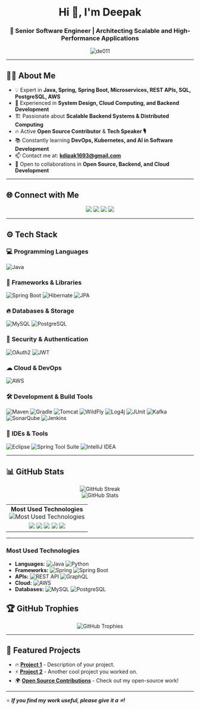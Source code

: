 <h1 align="center">Hi 👋, I'm Deepak</h1>
<h3 align="center">🚀 Senior Software Engineer | Architecting Scalable and High-Performance Applications</h3>

<p align="center">
  <img src="https://komarev.com/ghpvc/?username=de011&label=Profile%20Views&color=blue&style=flat" alt="de011" />
</p>

---

## 👨‍💻 **About Me**
- 💡 Expert in **Java, Spring, Spring Boot, Microservices, REST APIs, SQL, PostgreSQL, AWS**
- 🚀 Experienced in **System Design, Cloud Computing, and Backend Development**
- 🏗 Passionate about **Scalable Backend Systems & Distributed Computing**
- 🔥 Active **Open Source Contributor** & **Tech Speaker 🎙**
- 📚 Constantly learning **DevOps, Kubernetes, and AI in Software Development**
- 📫 Contact me at: **kdipak1693@gmail.com**
- 🤝 Open to collaborations in **Open Source, Backend, and Cloud Development**

---

## 🌐 **Connect with Me**
<p align="center">
<a href="https://www.linkedin.com/in/your-profile"><img src="https://img.shields.io/badge/LinkedIn-0A66C2?style=for-the-badge&logo=linkedin&logoColor=white" /></a>
<a href="https://github.com/de011"><img src="https://img.shields.io/badge/GitHub-181717?style=for-the-badge&logo=github&logoColor=white" /></a>
<a href="https://your-portfolio-link"><img src="https://img.shields.io/badge/Portfolio-FF5722?style=for-the-badge&logo=google-chrome&logoColor=white" /></a>
<a href="mailto:kdipak1693@gmail.com"><img src="https://img.shields.io/badge/Email-D14836?style=for-the-badge&logo=gmail&logoColor=white" /></a>
</p>

---

## ⚙ **Tech Stack**
### 💻 **Programming Languages**
![Java](https://img.shields.io/badge/Java-007396?style=for-the-badge&logo=java&logoColor=white)

### 🚀 **Frameworks & Libraries**
![Spring Boot](https://img.shields.io/badge/Spring_Boot-6DB33F?style=for-the-badge&logo=spring-boot&logoColor=white)
![Hibernate](https://img.shields.io/badge/Hibernate-59666C?style=for-the-badge&logo=hibernate&logoColor=white)
![JPA](https://img.shields.io/badge/JPA-326CE5?style=for-the-badge&logo=hibernate&logoColor=white)

### 🔥 **Databases & Storage**
![MySQL](https://img.shields.io/badge/MySQL-4479A1?style=for-the-badge&logo=mysql&logoColor=white)
![PostgreSQL](https://img.shields.io/badge/PostgreSQL-336791?style=for-the-badge&logo=postgresql&logoColor=white)

### 🔐 **Security & Authentication**
![OAuth2](https://img.shields.io/badge/OAuth2-FF9800?style=for-the-badge&logo=oauth&logoColor=white)
![JWT](https://img.shields.io/badge/JWT-000000?style=for-the-badge&logo=jsonwebtokens&logoColor=white)

### ☁ **Cloud & DevOps**
![AWS](https://img.shields.io/badge/AWS-FF9900?style=for-the-badge&logo=amazonaws&logoColor=white)

### 🛠 **Development & Build Tools**
![Maven](https://img.shields.io/badge/Maven-C71A36?style=for-the-badge&logo=apache-maven&logoColor=white)
![Gradle](https://img.shields.io/badge/Gradle-02303A?style=for-the-badge&logo=gradle&logoColor=white)
![Tomcat](https://img.shields.io/badge/Tomcat-F8DC75?style=for-the-badge&logo=apache-tomcat&logoColor=black)
![WildFly](https://img.shields.io/badge/WildFly-FF5733?style=for-the-badge&logo=wildfly&logoColor=white)
![Log4j](https://img.shields.io/badge/Log4j-FF0000?style=for-the-badge&logo=apache&logoColor=white)
![JUnit](https://img.shields.io/badge/JUnit-25A162?style=for-the-badge&logo=junit&logoColor=white)
![Kafka](https://img.shields.io/badge/Kafka-231F20?style=for-the-badge&logo=apache-kafka&logoColor=white)
![SonarQube](https://img.shields.io/badge/SonarQube-4E9BCD?style=for-the-badge&logo=sonarqube&logoColor=white)
![Jenkins](https://img.shields.io/badge/Jenkins-D24939?style=for-the-badge&logo=jenkins&logoColor=white)

### 🔧 **IDEs & Tools**
![Eclipse](https://img.shields.io/badge/Eclipse-2C2255?style=for-the-badge&logo=eclipse&logoColor=white)
![Spring Tool Suite](https://img.shields.io/badge/STS-6DB33F?style=for-the-badge&logo=spring&logoColor=white)
![IntelliJ IDEA](https://img.shields.io/badge/IntelliJ_IDEA-000000?style=for-the-badge&logo=intellij-idea&logoColor=white)

---

## 📊 **GitHub Stats**
<p align="center">
  <img src="https://github-readme-streak-stats.herokuapp.com/?user=de011&theme=dark&hide_border=false" alt="GitHub Streak" />
  <br>
  <img src="https://github-readme-stats.vercel.app/api?username=de011&show_icons=true&theme=dark" alt="GitHub Stats" />
  <br>

  <!-- Most Used Technologies Box -->
  <table>
    <tr>
      <td align="center">
        <b>Most Used Technologies</b>
        <br>
        <img src="https://github-readme-stats.vercel.app/api/top-langs/?username=de011&langs_count=6&theme=dark&layout=compact&custom_title=Most%20Used%20Technologies&hide=html,css,javascript,scala,shell" alt="Most Used Technologies" />
      </td>
    </tr>
    <tr>
      <td align="center">
        <img src="https://img.shields.io/badge/Java-99.50%25-orange" />
        <img src="https://img.shields.io/badge/Python-85%25-blue" />
        <img src="https://img.shields.io/badge/AWS-75%25-yellow" />
        <img src="https://img.shields.io/badge/REST-90%25-green" />
        <img src="https://img.shields.io/badge/GraphQL-70%25-purple" />
      </td>
    </tr>
  </table>
</p>




---



### **Most Used Technologies**
- **Languages:** ![Java](https://img.shields.io/badge/Java-007396?style=for-the-badge&logo=java&logoColor=white) 
  ![Python](https://img.shields.io/badge/Python-3776AB?style=for-the-badge&logo=python&logoColor=white)
- **Frameworks:** ![Spring](https://img.shields.io/badge/Spring-6DB33F?style=for-the-badge&logo=spring&logoColor=white) 
  ![Spring Boot](https://img.shields.io/badge/Spring_Boot-6DB33F?style=for-the-badge&logo=spring-boot&logoColor=white)
- **APIs:** ![REST API](https://img.shields.io/badge/REST-02569B?style=for-the-badge&logo=postman&logoColor=white) 
  ![GraphQL](https://img.shields.io/badge/GraphQL-E10098?style=for-the-badge&logo=graphql&logoColor=white)
- **Cloud:** ![AWS](https://img.shields.io/badge/AWS-FF9900?style=for-the-badge&logo=amazonaws&logoColor=white)
- **Databases:** ![MySQL](https://img.shields.io/badge/MySQL-4479A1?style=for-the-badge&logo=mysql&logoColor=white) 
  ![PostgreSQL](https://img.shields.io/badge/PostgreSQL-336791?style=for-the-badge&logo=postgresql&logoColor=white)


## 🏆 **GitHub Trophies**
<p align="center">
  <img src="https://github-profile-trophy.vercel.app/?username=de011&theme=radical&margin-w=15&margin-h=15" alt="GitHub Trophies" />
</p>

---

## 🚀 **Featured Projects**
- 🔥 [**Project 1**](https://github.com/de011/project1) - Description of your project.
- ⚡ [**Project 2**](https://github.com/de011/project2) - Another cool project you worked on.
- 🌍 [**Open Source Contributions**](https://github.com/de011?tab=repositories) - Check out my open-source work!

---

⭐ **_If you find my work useful, please give it a ⭐!_**
